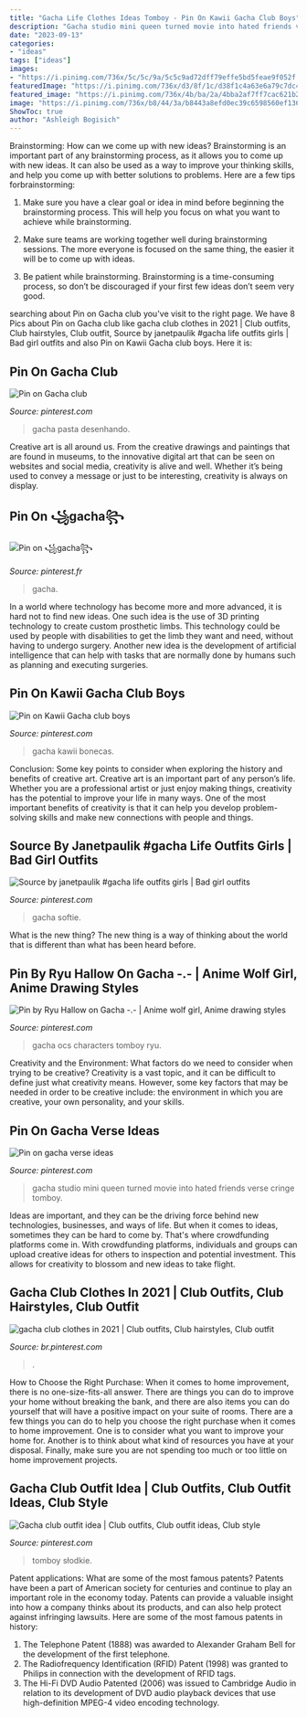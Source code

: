 ```yaml
---
title: "Gacha Life Clothes Ideas Tomboy - Pin On Kawii Gacha Club Boys"
description: "Gacha studio mini queen turned movie into hated friends verse cringe tomboy"
date: "2023-09-13"
categories:
- "ideas"
tags: ["ideas"]
images:
- "https://i.pinimg.com/736x/5c/5c/9a/5c5c9ad72dff79effe5bd5feae9f052f.jpg"
featuredImage: "https://i.pinimg.com/736x/d3/8f/1c/d38f1c4a63e6a79c7dc4b20773fa56cb.jpg"
featured_image: "https://i.pinimg.com/736x/4b/ba/2a/4bba2af7ff7cac621b25ae8c1df6a6d5.jpg"
image: "https://i.pinimg.com/736x/b8/44/3a/b8443a8efd0ec39c6598560ef1367033.jpg"
ShowToc: true
author: "Ashleigh Bogisich"
---
```



Brainstorming: How can we come up with new ideas?
Brainstorming is an important part of any brainstorming process, as it allows you to come up with new ideas. It can also be used as a way to improve your thinking skills, and help you come up with better solutions to problems. Here are a few tips forbrainstorming:
1. Make sure you have a clear goal or idea in mind before beginning the brainstorming process. This will help you focus on what you want to achieve while brainstorming.

2. Make sure teams are working together well during brainstorming sessions. The more everyone is focused on the same thing, the easier it will be to come up with ideas.

3. Be patient while brainstorming. Brainstorming is a time-consuming process, so don’t be discouraged if your first few ideas don’t seem very good.

	

		
searching about Pin on Gacha club you've visit to the right page. We have 8 Pics about Pin on Gacha club like gacha club clothes in 2021 | Club outfits, Club hairstyles, Club outfit, Source by janetpaulik #gacha life outfits girls | Bad girl outfits and also Pin on Kawii Gacha club boys. Here it is:
		
    
## Pin On Gacha Club

<img loading=lazy src="https://i.pinimg.com/736x/7d/27/55/7d275503854b4aeded8952d50e355ad6.jpg" onerror="this.onerror=null;this.src='https://tse4.mm.bing.net/th?id=OIP.HcF_QRSClCLenba7ja3biwHaHi&amp;pid=15.1';" alt="Pin on Gacha club">

_Source: pinterest.com_

>gacha pasta desenhando. 

	

Creative art is all around us. From the creative drawings and paintings that are found in museums, to the innovative digital art that can be seen on websites and social media, creativity is alive and well. Whether it’s being used to convey a message or just to be interesting, creativity is always on display.

    
## Pin On ꧁gacha꧂

<img loading=lazy src="https://i.pinimg.com/736x/20/78/f1/2078f135cc2b6729fa3149f6b663c191.jpg" onerror="this.onerror=null;this.src='https://tse1.mm.bing.net/th?id=OIP.4KH7EbWqb3VgGS5EvfcoPwHaIt&amp;pid=15.1';" alt="Pin on ꧁gacha꧂">

_Source: pinterest.fr_

>gacha. 

	

In a world where technology has become more and more advanced, it is hard not to find new ideas. One such idea is the use of 3D printing technology to create custom prosthetic limbs. This technology could be used by people with disabilities to get the limb they want and need, without having to undergo surgery. Another new idea is the development of artificial intelligence that can help with tasks that are normally done by humans such as planning and executing surgeries.

    
## Pin On Kawii Gacha Club Boys

<img loading=lazy src="https://i.pinimg.com/736x/9c/6e/fa/9c6efad40473b1550c90a7ea576dbd62.jpg" onerror="this.onerror=null;this.src='https://tse3.mm.bing.net/th?id=OIP.mRZ4ue-7jDueGv1RPGCvrQHaI0&amp;pid=15.1';" alt="Pin on Kawii Gacha club boys">

_Source: pinterest.com_

>gacha kawii bonecas. 

	

Conclusion: Some key points to consider when exploring the history and benefits of creative art.
Creative art is an important part of any person’s life. Whether you are a professional artist or just enjoy making things, creativity has the potential to improve your life in many ways. One of the most important benefits of creativity is that it can help you develop problem-solving skills and make new connections with people and things.

    
## Source By Janetpaulik #gacha Life Outfits Girls | Bad Girl Outfits

<img loading=lazy src="https://i.pinimg.com/736x/4b/ba/2a/4bba2af7ff7cac621b25ae8c1df6a6d5.jpg" onerror="this.onerror=null;this.src='https://tse4.mm.bing.net/th?id=OIP.kkaOJtwtuCYbEP6ufrYE-AHaEK&amp;pid=15.1';" alt="Source by janetpaulik #gacha life outfits girls | Bad girl outfits">

_Source: pinterest.com_

>gacha softie. 

	

What is the new thing?
The new thing is a way of thinking about the world that is different than what has been heard before.

    
## Pin By Ryu Hallow On Gacha -.- | Anime Wolf Girl, Anime Drawing Styles

<img loading=lazy src="https://i.pinimg.com/736x/b8/44/3a/b8443a8efd0ec39c6598560ef1367033.jpg" onerror="this.onerror=null;this.src='https://tse2.mm.bing.net/th?id=OIP.29QTTV_Ifm9JFp1NCQ3opQHaHq&amp;pid=15.1';" alt="Pin by Ryu Hallow on Gacha -.- | Anime wolf girl, Anime drawing styles">

_Source: pinterest.com_

>gacha ocs characters tomboy ryu. 

	

Creativity and the Environment: What factors do we need to consider when trying to be creative?
Creativity is a vast topic, and it can be difficult to define just what creativity means. However, some key factors that may be needed in order to be creative include: the environment in which you are creative, your own personality, and your skills.

    
## Pin On Gacha Verse Ideas

<img loading=lazy src="https://i.pinimg.com/736x/5c/5c/9a/5c5c9ad72dff79effe5bd5feae9f052f.jpg" onerror="this.onerror=null;this.src='https://tse3.mm.bing.net/th?id=OIP.lRT_xKrjvae4RTyRyKWyYQHaEK&amp;pid=15.1';" alt="Pin on gacha verse ideas">

_Source: pinterest.com_

>gacha studio mini queen turned movie into hated friends verse cringe tomboy. 

	

Ideas are important, and they can be the driving force behind new technologies, businesses, and ways of life. But when it comes to ideas, sometimes they can be hard to come by. That's where crowdfunding platforms come in. With crowdfunding platforms, individuals and groups can upload creative ideas for others to inspection and potential investment. This allows for creativity to blossom and new ideas to take flight.

    
## Gacha Club Clothes In 2021 | Club Outfits, Club Hairstyles, Club Outfit

<img loading=lazy src="https://i.pinimg.com/736x/b6/fd/32/b6fd32822d93fa7d6bcbc011c9baa5cb.jpg" onerror="this.onerror=null;this.src='https://tse1.mm.bing.net/th?id=OIP.-60KfN0ZIKCXyR_oOqv_pQHaHa&amp;pid=15.1';" alt="gacha club clothes in 2021 | Club outfits, Club hairstyles, Club outfit">

_Source: br.pinterest.com_

>. 

	

How to Choose the Right Purchase: When it comes to home improvement, there is no one-size-fits-all answer. There are things you can do to improve your home without breaking the bank, and there are also items you can do yourself that will have a positive impact on your suite of rooms.
There are a few things you can do to help you choose the right purchase when it comes to home improvement. One is to consider what you want to improve your home for. Another is to think about what kind of resources you have at your disposal. Finally, make sure you are not spending too much or too little on home improvement projects.

    
## Gacha Club Outfit Idea | Club Outfits, Club Outfit Ideas, Club Style

<img loading=lazy src="https://i.pinimg.com/736x/d3/8f/1c/d38f1c4a63e6a79c7dc4b20773fa56cb.jpg" onerror="this.onerror=null;this.src='https://tse2.mm.bing.net/th?id=OIP.znwl6bhjal7rB3Xy0ivg8wHaHU&amp;pid=15.1';" alt="Gacha club outfit idea | Club outfits, Club outfit ideas, Club style">

_Source: pinterest.com_

>tomboy słodkie. 

	

Patent applications: What are some of the most famous patents?
Patents have been a part of American society for centuries and continue to play an important role in the economy today. Patents can provide a valuable insight into how a company thinks about its products, and can also help protect against infringing lawsuits. Here are some of the most famous patents in history: 
1. The Telephone Patent (1888) was awarded to Alexander Graham Bell for the development of the first telephone. 
2. The Radiofrequency Identification (RFID) Patent (1998) was granted to Philips in connection with the development of RFID tags. 
3. The Hi-Fi DVD Audio Patented (2006) was issued to Cambridge Audio in relation to its development of DVD audio playback devices that use high-definition MPEG-4 video encoding technology. 

